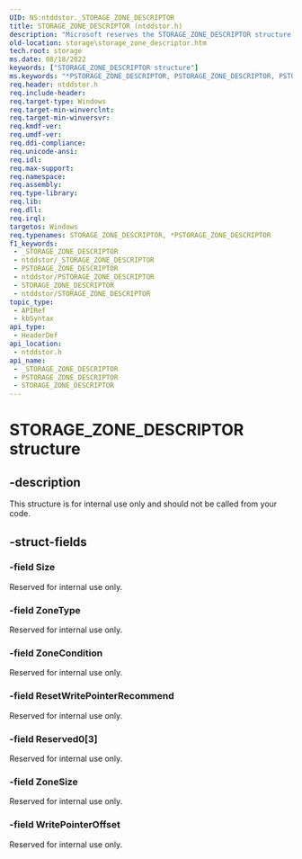 ```yaml
---
UID: NS:ntddstor._STORAGE_ZONE_DESCRIPTOR
title: STORAGE_ZONE_DESCRIPTOR (ntddstor.h)
description: "Microsoft reserves the STORAGE_ZONE_DESCRIPTOR structure for internal use only. Don't use this structure in your code."
old-location: storage\storage_zone_descriptor.htm
tech.root: storage
ms.date: 08/18/2022
keywords: ["STORAGE_ZONE_DESCRIPTOR structure"]
ms.keywords: "*PSTORAGE_ZONE_DESCRIPTOR, PSTORAGE_ZONE_DESCRIPTOR, PSTORAGE_ZONE_DESCRIPTOR structure pointer [Storage Devices], STORAGE_ZONE_DESCRIPTOR, STORAGE_ZONE_DESCRIPTOR structure [Storage Devices], _STORAGE_ZONE_DESCRIPTOR, ntddstor/PSTORAGE_ZONE_DESCRIPTOR, ntddstor/STORAGE_ZONE_DESCRIPTOR, storage.storage_zone_descriptor"
req.header: ntddstor.h
req.include-header: 
req.target-type: Windows
req.target-min-winverclnt: 
req.target-min-winversvr: 
req.kmdf-ver: 
req.umdf-ver: 
req.ddi-compliance: 
req.unicode-ansi: 
req.idl: 
req.max-support: 
req.namespace: 
req.assembly: 
req.type-library: 
req.lib: 
req.dll: 
req.irql: 
targetos: Windows
req.typenames: STORAGE_ZONE_DESCRIPTOR, *PSTORAGE_ZONE_DESCRIPTOR
f1_keywords:
 - _STORAGE_ZONE_DESCRIPTOR
 - ntddstor/_STORAGE_ZONE_DESCRIPTOR
 - PSTORAGE_ZONE_DESCRIPTOR
 - ntddstor/PSTORAGE_ZONE_DESCRIPTOR
 - STORAGE_ZONE_DESCRIPTOR
 - ntddstor/STORAGE_ZONE_DESCRIPTOR
topic_type:
 - APIRef
 - kbSyntax
api_type:
 - HeaderDef
api_location:
 - ntddstor.h
api_name:
 - _STORAGE_ZONE_DESCRIPTOR
 - PSTORAGE_ZONE_DESCRIPTOR
 - STORAGE_ZONE_DESCRIPTOR
---
```


# STORAGE_ZONE_DESCRIPTOR structure

## -description

This structure is for internal use only and should not be called from your code.


## -struct-fields

### -field Size

Reserved for internal use only.

### -field ZoneType

Reserved for internal use only.

### -field ZoneCondition

Reserved for internal use only.

### -field ResetWritePointerRecommend

Reserved for internal use only.

### -field Reserved0[3]

Reserved for internal use only.

### -field ZoneSize

Reserved for internal use only.

### -field WritePointerOffset

Reserved for internal use only.
